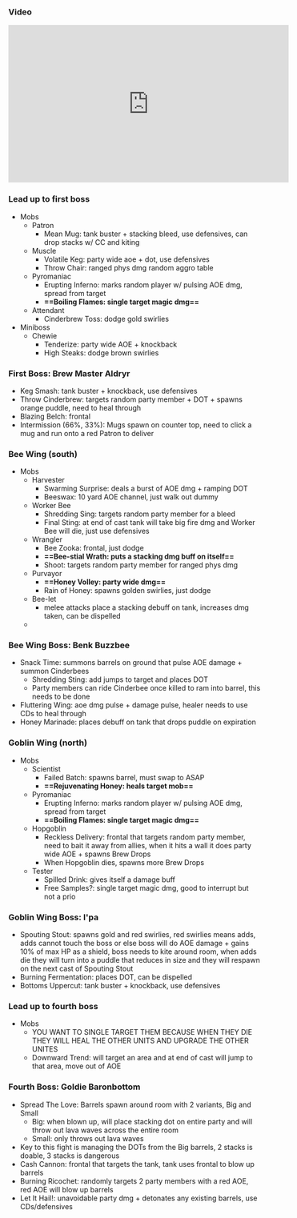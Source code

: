 ### Video
<iframe width="560" height="315" src="https://www.youtube.com/embed/COeYMi3FqpE?si=Pw-N7nQ_uaen4Gj9" title="YouTube video player" frameborder="0" allow="accelerometer; autoplay; clipboard-write; encrypted-media; gyroscope; picture-in-picture; web-share" referrerpolicy="strict-origin-when-cross-origin" allowfullscreen></iframe>

### Lead up to first boss
- Mobs
	- Patron
		- Mean Mug: tank buster + stacking bleed, use defensives, can drop stacks w/ CC and kiting
	- Muscle
		- Volatile Keg: party wide aoe + dot, use defensives
		- Throw Chair: ranged phys dmg random aggro table
	- Pyromaniac
		- Erupting Inferno: marks random player w/ pulsing AOE dmg, spread from target
		- **==Boiling Flames: single target magic dmg==**
	- Attendant
		- Cinderbrew Toss: dodge gold swirlies
- Miniboss
	- Chewie
		- Tenderize: party wide AOE + knockback
		- High Steaks: dodge brown swirlies

### First Boss: Brew Master Aldryr
- Keg Smash: tank buster + knockback, use defensives
- Throw Cinderbrew: targets random party member + DOT + spawns orange puddle, need to heal through
- Blazing Belch: frontal
- Intermission (66%, 33%): Mugs spawn on counter top, need to click a mug and run onto a red Patron to deliver
### Bee Wing (south)
- Mobs
	- Harvester
		- Swarming Surprise: deals a burst of AOE dmg + ramping DOT
		- Beeswax: 10 yard AOE channel, just walk out dummy
	- Worker Bee
		- Shredding Sing: targets random party member for a bleed
		- Final Sting: at end of cast tank will take big fire dmg and Worker Bee will die, just use defensives
	- Wrangler
		- Bee Zooka: frontal, just dodge
		- **==Bee-stial Wrath: puts a stacking dmg buff on itself==**
		- Shoot: targets random party member for ranged phys dmg
	- Purvayor
		- **==Honey Volley: party wide dmg==**
		- Rain of Honey: spawns golden swirlies, just dodge
	- Bee-let
		- melee attacks place a stacking debuff on tank, increases dmg taken, can be dispelled
	- 

### Bee Wing Boss: Benk Buzzbee
- Snack Time: summons barrels on ground that pulse AOE damage + summon Cinderbees
	- Shredding Sting: add jumps to target and places DOT
	- Party members can ride Cinderbee once killed to ram into barrel, this needs to be done
- Fluttering Wing: aoe dmg pulse + damage pulse, healer needs to use CDs to heal through
- Honey Marinade: places debuff on tank that drops puddle on expiration

### Goblin Wing (north)
- Mobs
	- Scientist
		- Failed Batch: spawns barrel, must swap to ASAP
		- **==Rejuvenating Honey: heals target mob==**
	- Pyromaniac
		- Erupting Inferno: marks random player w/ pulsing AOE dmg, spread from target
		- **==Boiling Flames: single target magic dmg==**
	- Hopgoblin
		- Reckless Delivery: frontal that targets random party member, need to bait it away from allies, when it hits a wall it does party wide AOE + spawns Brew Drops
		- When Hopgoblin dies, spawns more Brew Drops
	- Tester
		- Spilled Drink: gives itself a damage buff
		- Free Samples?: single target magic dmg, good to interrupt but not a prio

### Goblin Wing Boss: I'pa
- Spouting Stout: spawns gold and red swirlies, red swirlies means adds, adds cannot touch the boss or else boss will do AOE damage + gains 10% of max HP as a shield, boss needs to kite around room, when adds die they will turn into a puddle that reduces in size and they will respawn on the next cast of Spouting Stout
- Burning Fermentation: places DOT, can be dispelled
- Bottoms Uppercut: tank buster + knockback, use defensives

### Lead up to fourth boss
- Mobs
	- YOU WANT TO SINGLE TARGET THEM BECAUSE WHEN THEY DIE THEY WILL HEAL THE OTHER UNITS AND UPGRADE THE OTHER UNITES
	- Downward Trend: will target an area and at end of cast will jump to that area, move out of AOE

### Fourth Boss: Goldie Baronbottom
- Spread The Love: Barrels spawn around room with 2 variants, Big and Small
	- Big: when blown up, will place stacking dot on entire party and will throw out lava waves across the entire room
	- Small: only throws out lava waves
- Key to this fight is managing the DOTs from the Big barrels, 2 stacks is doable, 3 stacks is dangerous
- Cash Cannon: frontal that targets the tank, tank uses frontal to blow up barrels
- Burning Ricochet: randomly targets 2 party members with a red AOE, red AOE will blow up barrels
- Let It Hail!: unavoidable party dmg + detonates any existing barrels, use CDs/defensives